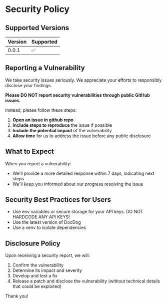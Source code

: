 # Security Policy

## Supported Versions

| Version | Supported          |
| ------- | ------------------ |
| 0.0.1   | :white_check_mark: |

## Reporting a Vulnerability

We take security issues seriously. We appreciate your efforts to responsibly disclose your findings.

**Please DO NOT report security vulnerabilities through public GitHub issues.**

Instead, please follow these steps:

1. **Open an issue in github repo**
2. **Include steps to reproduce** the issue if possible
3. **Include the potential impact** of the vulnerability
4. **Allow time** for us to address the issue before any public disclosure

## What to Expect

When you report a vulnerability:

* We'll provide a more detailed response within 7 days, indicating next steps
* We'll keep you informed about our progress resolving the issue

## Security Best Practices for Users

* Use env variables or secure storage for your API keys. DO NOT HARDCODE ANY API KEYS! 
* Use the latest version of DocDog
* Use a venv to isolate dependencies

## Disclosure Policy

Upon receiving a security report, we will:

1. Confirm the vulnerability
2. Determine its impact and severity
3. Develop and test a fix
4. Release a patch and disclose the vulnerability (without technical details that could be exploited)

Thank you! 